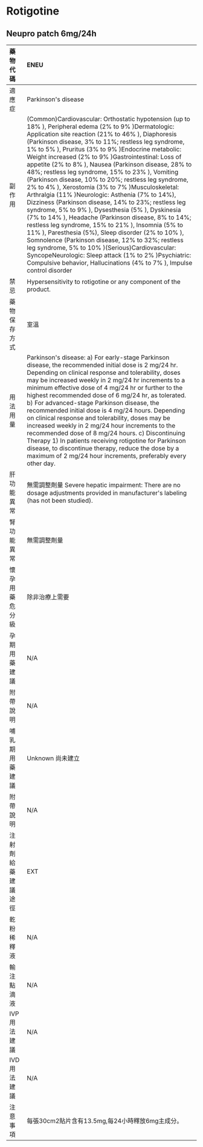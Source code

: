 # Rotigotine

## Neupro patch 6mg/24h

| 藥物代碼 | ENEU |
| :--- | :--- |
| 適應症 | Parkinson's disease |
| 副作用 | \(Common\)Cardiovascular: Orthostatic hypotension \(up to 18% \), Peripheral edema \(2% to 9% \)Dermatologic: Application site reaction \(21% to 46% \), Diaphoresis \(Parkinson disease, 3% to 11%; restless leg syndrome, 1% to 5% \), Pruritus \(3% to 9% \)Endocrine metabolic: Weight increased \(2% to 9% \)Gastrointestinal: Loss of appetite \(2% to 8% \), Nausea \(Parkinson disease, 28% to 48%; restless leg syndrome, 15% to 23% \), Vomiting \(Parkinson disease, 10% to 20%; restless leg syndrome, 2% to 4% \), Xerostomia \(3% to 7% \)Musculoskeletal: Arthralgia \(11% \)Neurologic: Asthenia \(7% to 14%\), Dizziness \(Parkinson disease, 14% to 23%; restless leg syndrome, 5% to 9% \), Dysesthesia \(5% \), Dyskinesia \(7% to 14% \), Headache \(Parkinson disease, 8% to 14%; restless leg syndrome, 15% to 21% \), Insomnia \(5% to 11% \), Paresthesia \(5%\), Sleep disorder \(2% to 10% \), Somnolence \(Parkinson disease, 12% to 32%; restless leg syndrome, 5% to 10% \)\(Serious\)Cardiovascular: SyncopeNeurologic: Sleep attack \(1% to 2% \)Psychiatric: Compulsive behavior, Hallucinations \(4% to 7% \), Impulse control disorder |
| 禁忌 | Hypersensitivity to rotigotine or any component of the product. |
| 藥物保存方式 | 室溫 |
| 用法用量 | Parkinson's disease: a\) For early-stage Parkinson disease, the recommended initial dose is 2 mg/24 hr. Depending on clinical response and tolerability, doses may be increased weekly in 2 mg/24 hr increments to a minimum effective dose of 4 mg/24 hr or further to the highest recommended dose of 6 mg/24 hr, as tolerated. b\) For advanced-stage Parkinson disease, the recommended initial dose is 4 mg/24 hours. Depending on clinical response and tolerability, doses may be increased weekly in 2 mg/24 hour increments to the recommended dose of 8 mg/24 hours. c\) Discontinuing Therapy 1\) In patients receiving rotigotine for Parkinson disease, to discontinue therapy, reduce the dose by a maximum of 2 mg/24 hour increments, preferably every other day. |
| 肝功能異常 | 無需調整劑量  Severe hepatic impairment: There are no dosage adjustments provided in manufacturer's labeling \(has not been studied\). |
| 腎功能異常 | 無需調整劑量 |
| 懷孕用藥危分級 | 除非治療上需要 |
| 孕期用藥建議 | N/A |
| 附帶說明 | N/A |
| 哺乳期用藥建議 | Unknown 尚未建立 |
| 附帶說明 | N/A |
| 注射劑給藥建議途徑 | EXT |
| 乾粉稀釋液 | N/A |
| 輸注點滴液 | N/A |
| IVP 用法建議 | N/A |
| IVD 用法建議 | N/A |
| 注意事項 | 每張30cm2貼片含有13.5mg,每24小時釋放6mg主成分。 |

